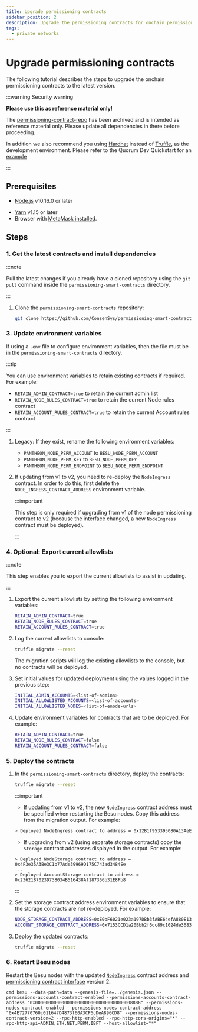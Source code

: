 ```yaml
---
title: Upgrade permissioning contracts
sidebar_position: 2
description: Upgrade the permissioning contracts for onchain permissioning
tags:
  - private networks
---
```


# Upgrade permissioning contracts

The following tutorial describes the steps to upgrade the onchain permissioning contracts to the latest version.

:::warning Security warning

**Please use this as reference material only!**

The [permissioning-contract-repo](https://github.com/ConsenSys/permissioning-smart-contracts) has been archived and is intended as reference material only.
Please update all dependencies in there before proceeding. 

In addition we also recommend you using [Hardhat](https://hardhat.org/hardhat-runner/docs/guides/deploying) instead of [Truffle](https://trufflesuite.com/),
as the development environment. Please refer to the Quorum Dev Quickstart for an [example](../../tutorials/quickstart.md)

:::

## Prerequisites

<!-- vale off -->

- [Node.js](https://nodejs.org/en/) v10.16.0 or later
<!-- vale on -->
- [Yarn](https://yarnpkg.com/en/) v1.15 or later
- Browser with [MetaMask installed](https://metamask.io/).


## Steps


### 1. Get the latest contracts and install dependencies

:::note

Pull the latest changes if you already have a cloned repository using the `git pull` command inside the `permissioning-smart-contracts` directory.

:::

1. Clone the `permissioning-smart-contracts` repository:

   ```bash
   git clone https://github.com/ConsenSys/permissioning-smart-contracts.git
   ```

### 3. Update environment variables

If using a `.env` file to configure environment variables, then the file must be in the `permissioning-smart-contracts` directory.

:::tip

You can use environment variables to retain existing contracts if required. For example:

- `RETAIN_ADMIN_CONTRACT=true` to retain the current admin list
- `RETAIN_NODE_RULES_CONTRACT=true` to retain the current Node rules contract
- `RETAIN_ACCOUNT_RULES_CONTRACT=true` to retain the current Account rules contract

:::

1.  Legacy: If they exist, rename the following environment variables:

    - `PANTHEON_NODE_PERM_ACCOUNT` to `BESU_NODE_PERM_ACCOUNT`
    - `PANTHEON_NODE_PERM_KEY` to `BESU_NODE_PERM_KEY`
    - `PANTHEON_NODE_PERM_ENDPOINT` to `BESU_NODE_PERM_ENDPOINT`

2.  If updating from v1 to v2, you need to re-deploy the `NodeIngress` contract. In order to do this, first delete the `NODE_INGRESS_CONTRACT_ADDRESS` environment variable.

    :::important

    This step is only required if upgrading from v1 of the node permissioning contract to v2 (because the interface changed, a new `NodeIngress` contract must be deployed).

    :::

### 4. Optional: Export current allowlists

:::note

This step enables you to export the current allowlists to assist in updating.

:::

1. Export the current allowlists by setting the following environment variables:

   ```bash
   RETAIN_ADMIN_CONTRACT=true
   RETAIN_NODE_RULES_CONTRACT=true
   RETAIN_ACCOUNT_RULES_CONTRACT=true
   ```

2. Log the current allowlists to console:

   ```bash
   truffle migrate --reset
   ```

   The migration scripts will log the existing allowlists to the console, but no contracts will be deployed.

3. Set initial values for updated deployment using the values logged in the previous step:

   ```bash
   INITIAL_ADMIN_ACCOUNTS=<list-of-admins>
   INITIAL_ALLOWLISTED_ACCOUNTS=<list-of-accounts>
   INITIAL_ALLOWLISTED_NODES=<list-of-enode-urls>
   ```

4. Update environment variables for contracts that are to be deployed. For example:

   ```bash
   RETAIN_ADMIN_CONTRACT=true
   RETAIN_NODE_RULES_CONTRACT=false
   RETAIN_ACCOUNT_RULES_CONTRACT=false
   ```

### 5. Deploy the contracts

1.  In the `permissioning-smart-contracts` directory, deploy the contracts:

    ```bash
    truffle migrate --reset
    ```

    :::important

    - If updating from v1 to v2, the new `NodeIngress` contract address must be specified when restarting the Besu nodes. Copy this address from the migration output. For example:

    ```bash
    > Deployed NodeIngress contract to address = 0x12B1f953395080A13AeED0dC4d0bb14e787A91cF
    ```

    - If upgrading from v2 (using separate storage contracts) copy the `Storage` contract addresses displayed in the output. For example:

    ```
    > Deployed NodeStorage contract to address = 0x4F3e35A3Be3C1b77Ade39969D175C743ad3484Ee
    ...
    > Deployed AccountStorage contract to address = 0x2362187023D738034B516438Af187356b31E8Fb8
    ```

    :::

1.  Set the storage contract address environment variables to ensure that the storage contracts are not re-deployed. For example:

    ```bash
    NODE_STORAGE_CONTRACT_ADDRESS=0xE0bF6021e023a197DBb3fABE64efA880E13D3f4b
    ACCOUNT_STORAGE_CONTRACT_ADDRESS=0x7153CCD1a20Bbb2f6dc89c1024de368326EC6b4F
    ```

1.  Deploy the updated contracts:

    ```bash
    truffle migrate --reset
    ```

### 6. Restart Besu nodes

Restart the Besu nodes with the updated [`NodeIngress`](#5-deploy-the-contracts) contract address and [permissioning contract interface](../../how-to/use-permissioning/onchain.md#specify-the-permissioning-contract-interface-version) version 2.

```besu
cmd besu --data-path=data --genesis-file=../genesis.json --permissions-accounts-contract-enabled --permissions-accounts-contract-address "0x0000000000000000000000000000000000008888" --permissions-nodes-contract-enabled --permissions-nodes-contract-address "0x4E72770760c011647D4873f60A3CF6cDeA896CD8" --permissions-nodes-contract-version=2 --rpc-http-enabled --rpc-http-cors-origins="*" --rpc-http-api=ADMIN,ETH,NET,PERM,IBFT --host-allowlist="*"
```

<!--link-->

[nodes to the allowlist]: ../../how-to/use-permissioning/onchain.md#update-nodes-allowlist
